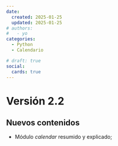 ```yaml
---
date:
  created: 2025-01-25
  updated: 2025-01-25
# authors:
#   - yo
categories:
  - Python
  - Calendario

# draft: true
social:
  cards: true
---
```




# Versión 2.2


## Nuevos contenidos

- Módulo *calendar* resumido y explicado;

